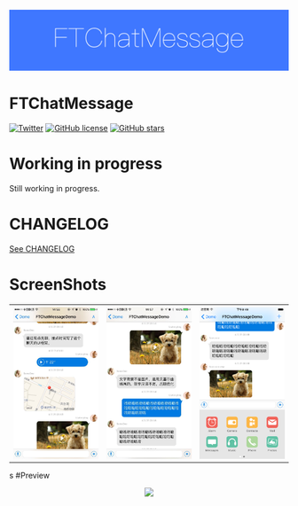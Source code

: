 ![FTChatMessage](https://raw.githubusercontent.com/liufengting/FTResourceRepo/master/Resource/FTChatMessage/FTChatMessage.jpg)

# FTChatMessage

[![Twitter](https://img.shields.io/badge/twitter-@liufengting-blue.svg?style=flat)](http://twitter.com/liufengting) 
[![GitHub license](https://img.shields.io/badge/license-MIT-blue.svg)](https://raw.githubusercontent.com/liufengting/FTChatMessage/master/LICENSE)
[![GitHub stars](https://img.shields.io/github/stars/liufengting/FTChatMessage.svg)](https://github.com/liufengting/FTChatMessage/stargazers)


# Working in progress

Still working in progress.

# CHANGELOG

[See CHANGELOG](https://github.com/liufengting/FTChatMessage/blob/master/CHANGELOG.md)

# ScreenShots

<table>
  <tr>
    <th><img src="/ResourceImages/1.jpg" width="250"/></th>
    <th><img src="/ResourceImages/2.jpg" width="250"/></th>
    <th><img src="/ResourceImages/3.jpg" width="250"/></th>
  </tr>
</table>

s
#Preview

<center><img src="/ResourceImages/ChatMessageDemo.gif" width="300"/></center>






